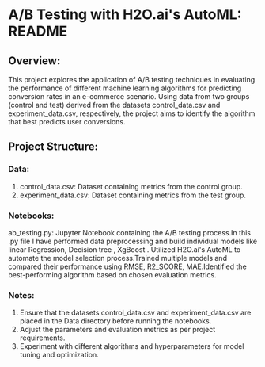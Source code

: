 # A/B Testing with H2O.ai's AutoML: README
## Overview:
This project explores the application of A/B testing techniques in evaluating the performance of different machine learning algorithms for predicting conversion rates in an e-commerce scenario. Using data
from two groups (control and test) derived from the datasets control_data.csv and experiment_data.csv, respectively, the project aims to identify the algorithm that best predicts user conversions.

## Project Structure:
### Data:
1. control_data.csv: Dataset containing metrics from the control group.
2. experiment_data.csv: Dataset containing metrics from the test group.
### Notebooks:
ab_testing.py: Jupyter Notebook containing the A/B testing process.In this .py file I have performed data preprocessing and build individual models like linear Regression, Decision tree , XgBoost . Utilized 
H2O.ai's AutoML to automate the model selection process.Trained multiple models and compared their performance using RMSE, R2_SCORE, MAE.Identified the best-performing algorithm based on chosen evaluation metrics.
### Notes:
1. Ensure that the datasets control_data.csv and experiment_data.csv are placed in the Data directory before running the notebooks.
2. Adjust the parameters and evaluation metrics as per project requirements.
3. Experiment with different algorithms and hyperparameters for model tuning and optimization.

